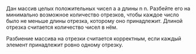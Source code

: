 Дан массив целых положительных чисел 
a
a длины 
n
n. Разбейте его на минимально возможное количество отрезков, чтобы каждое число было не меньше длины отрезка, которому оно принадлежит. Длиной отрезка считается количество чисел в нём.

Разбиение массива на отрезки считается корректным, если каждый элемент принадлежит ровно одному отрезку.
